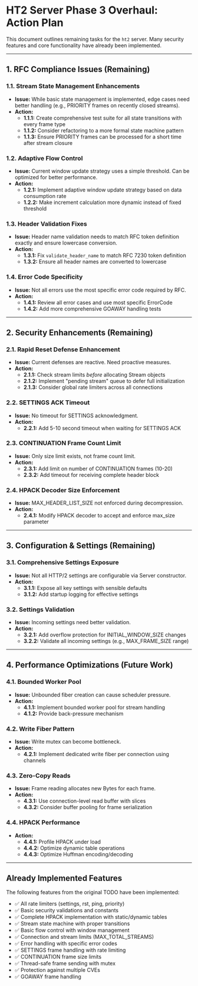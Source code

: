 # HT2 Server Phase 3 Overhaul: Action Plan

This document outlines remaining tasks for the `ht2` server. Many security features and core functionality have already been implemented.

---

## 1. RFC Compliance Issues (Remaining)

### 1.1. Stream State Management Enhancements
- **Issue:** While basic state management is implemented, edge cases need better handling (e.g., PRIORITY frames on recently closed streams).
- **Action:**
    - **1.1.1:** Create comprehensive test suite for all state transitions with every frame type
    - **1.1.2:** Consider refactoring to a more formal state machine pattern
    - **1.1.3:** Ensure PRIORITY frames can be processed for a short time after stream closure

### 1.2. Adaptive Flow Control
- **Issue:** Current window update strategy uses a simple threshold. Can be optimized for better performance.
- **Action:**
    - **1.2.1:** Implement adaptive window update strategy based on data consumption rate
    - **1.2.2:** Make increment calculation more dynamic instead of fixed threshold

### 1.3. Header Validation Fixes
- **Issue:** Header name validation needs to match RFC token definition exactly and ensure lowercase conversion.
- **Action:**
    - **1.3.1:** Fix `validate_header_name` to match RFC 7230 token definition
    - **1.3.2:** Ensure all header names are converted to lowercase

### 1.4. Error Code Specificity
- **Issue:** Not all errors use the most specific error code required by RFC.
- **Action:**
    - **1.4.1:** Review all error cases and use most specific ErrorCode
    - **1.4.2:** Add more comprehensive GOAWAY handling tests

---

## 2. Security Enhancements (Remaining)

### 2.1. Rapid Reset Defense Enhancement
- **Issue:** Current defenses are reactive. Need proactive measures.
- **Action:**
    - **2.1.1:** Check stream limits *before* allocating Stream objects
    - **2.1.2:** Implement "pending stream" queue to defer full initialization
    - **2.1.3:** Consider global rate limiters across all connections

### 2.2. SETTINGS ACK Timeout
- **Issue:** No timeout for SETTINGS acknowledgment.
- **Action:**
    - **2.2.1:** Add 5-10 second timeout when waiting for SETTINGS ACK

### 2.3. CONTINUATION Frame Count Limit
- **Issue:** Only size limit exists, not frame count limit.
- **Action:**
    - **2.3.1:** Add limit on number of CONTINUATION frames (10-20)
    - **2.3.2:** Add timeout for receiving complete header block

### 2.4. HPACK Decoder Size Enforcement
- **Issue:** MAX_HEADER_LIST_SIZE not enforced during decompression.
- **Action:**
    - **2.4.1:** Modify HPACK decoder to accept and enforce max_size parameter

---

## 3. Configuration & Settings (Remaining)

### 3.1. Comprehensive Settings Exposure
- **Issue:** Not all HTTP/2 settings are configurable via Server constructor.
- **Action:**
    - **3.1.1:** Expose all key settings with sensible defaults
    - **3.1.2:** Add startup logging for effective settings

### 3.2. Settings Validation
- **Issue:** Incoming settings need better validation.
- **Action:**
    - **3.2.1:** Add overflow protection for INITIAL_WINDOW_SIZE changes
    - **3.2.2:** Validate all incoming settings (e.g., MAX_FRAME_SIZE range)

---

## 4. Performance Optimizations (Future Work)

### 4.1. Bounded Worker Pool
- **Issue:** Unbounded fiber creation can cause scheduler pressure.
- **Action:**
    - **4.1.1:** Implement bounded worker pool for stream handling
    - **4.1.2:** Provide back-pressure mechanism

### 4.2. Write Fiber Pattern
- **Issue:** Write mutex can become bottleneck.
- **Action:**
    - **4.2.1:** Implement dedicated write fiber per connection using channels

### 4.3. Zero-Copy Reads
- **Issue:** Frame reading allocates new Bytes for each frame.
- **Action:**
    - **4.3.1:** Use connection-level read buffer with slices
    - **4.3.2:** Consider buffer pooling for frame serialization

### 4.4. HPACK Performance
- **Action:**
    - **4.4.1:** Profile HPACK under load
    - **4.4.2:** Optimize dynamic table operations
    - **4.4.3:** Optimize Huffman encoding/decoding

---

## Already Implemented Features

The following features from the original TODO have been implemented:
- ✅ All rate limiters (settings, rst, ping, priority)
- ✅ Basic security validations and constants
- ✅ Complete HPACK implementation with static/dynamic tables
- ✅ Stream state machine with proper transitions
- ✅ Basic flow control with window management
- ✅ Connection and stream limits (MAX_TOTAL_STREAMS)
- ✅ Error handling with specific error codes
- ✅ SETTINGS frame handling with rate limiting
- ✅ CONTINUATION frame size limits
- ✅ Thread-safe frame sending with mutex
- ✅ Protection against multiple CVEs
- ✅ GOAWAY frame handling